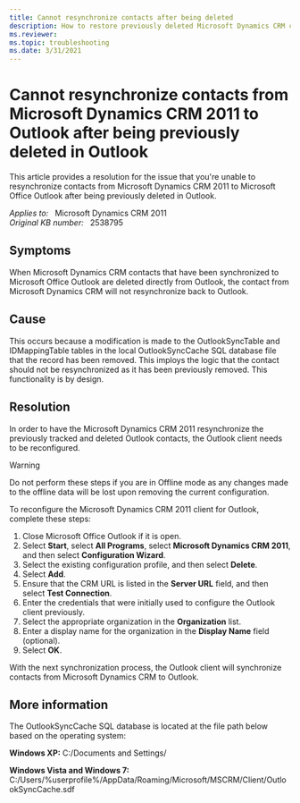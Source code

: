 ```yaml
---
title: Cannot resynchronize contacts after being deleted
description: How to restore previously deleted Microsoft Dynamics CRM contacts in Outlook when their corresponding contact record still exists in Microsoft Dynamics CRM.
ms.reviewer: 
ms.topic: troubleshooting
ms.date: 3/31/2021
---
```

# Cannot resynchronize contacts from Microsoft Dynamics CRM 2011 to Outlook after being previously deleted in Outlook

This article provides a resolution for the issue that you're unable to resynchronize contacts from Microsoft Dynamics CRM 2011 to Microsoft Office Outlook after being previously deleted in Outlook.

_Applies to:_ &nbsp; Microsoft Dynamics CRM 2011  
_Original KB number:_ &nbsp; 2538795

## Symptoms

When Microsoft Dynamics CRM contacts that have been synchronized to Microsoft Office Outlook are deleted directly from Outlook, the contact from Microsoft Dynamics CRM will not resynchronize back to Outlook.

## Cause

This occurs because a modification is made to the OutlookSyncTable and IDMappingTable tables in the local OutlookSyncCache SQL database file that the record has been removed. This imploys the logic that the contact should not be resynchronized as it has been previously removed. This functionality is by design.

## Resolution

In order to have the Microsoft Dynamics CRM 2011 resynchronize the previously tracked and deleted Outlook contacts, the Outlook client needs to be reconfigured.

> [!WARNING]
> Do not perform these steps if you are in Offline mode as any changes made to the offline data will be lost upon removing the current configuration.

To reconfigure the Microsoft Dynamics CRM 2011 client for Outlook, complete these steps:

1. Close Microsoft Office Outlook if it is open.
2. Select **Start**, select **All Programs**, select **Microsoft Dynamics CRM 2011**, and then select **Configuration Wizard**.
3. Select the existing configuration profile, and then select **Delete**.
4. Select **Add**.
5. Ensure that the CRM URL is listed in the **Server URL** field, and then select **Test Connection**.
6. Enter the credentials that were initially used to configure the Outlook client previously.
7. Select the appropriate organization in the **Organization** list.
8. Enter a display name for the organization in the **Display Name** field (optional).
9. Select **OK**.

With the next synchronization process, the Outlook client will synchronize contacts from Microsoft Dynamics CRM to Outlook.

## More information

The OutlookSyncCache SQL database is located at the file path below based on the operating system:

**Windows XP:** C:/Documents and Settings/

**Windows Vista and Windows 7:** C:/Users/%userprofile%/AppData/Roaming/Microsoft/MSCRM/Client/OutlookSyncCache.sdf
